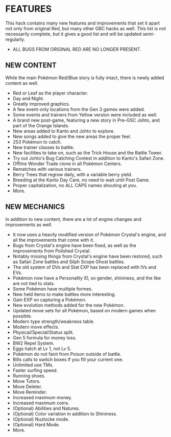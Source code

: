 # FEATURES
This hack contains many new features and improvements that set it apart not only from original Red, but many other GBC hacks as well.
This list is not necessarily complete, but it gives a good list and will be updated semi-regularly.

* ALL BUGS FROM ORIGINAL RED ARE NO LONGER PRESENT.

## NEW CONTENT
While the main Pokémon Red/Blue story is fully intact, there is newly added content as well.

* Red or Leaf as the player character.
* Day and Night.
* Greatly improved graphics.
* A few event-only locations from the Gen 3 games were added.
* Some events and trainers from Yellow version were included as well.
* A brand new post-game, featuring a new story in Pre-GSC Johto, and part of the Orange Islands.
* New areas added to Kanto and Johto to explore.
* New songs added to give the new areas the proper feel.
* 253 Pokémon to catch.
* New trainer classes to battle.
* New facilities to take on, such as the Trick House and the Battle Tower.
* Try out Johto's Bug Catching Contest in addition to Kanto's Safari Zone.
* Offline Wonder Trade clone in all Pokémon Centers.
* Rematches with various trainers.
* Berry Trees that regrow daily, with a variable berry yield.
* Breeding at the Kanto Day Care, no need to wait until Post Game.
* Proper capitalization, no ALL CAPS names shouting at you.
* More.

## NEW MECHANICS
In addition to new content, there are a lot of engine changes and improvements as well.

* It now uses a heavily modified version of Pokémon Crystal's engine, and all the improvements that come with it.
* Bugs from Crystal's engine have been fixed, as well as the improvements from Polished Crystal.
* Notably missing things from Crystal's engine have been restored, such as Safari Zone battles and Silph Scope Ghost battles.
* The old system of DVs and Stat EXP has been replaced with IVs and EVs.
* Pokémon now have a Personality ID, so gender, shininess, and the like are not tied to stats.
* Some Pokémon have multiple formes.
* New held items to make battles more interesting.
* Gain EXP on capturing a Pokémon.
* New evolution methods added for the new Pokémon.
* Updated move sets for all Pokémon, based on modern games when possible.
* Modern type strength/weakness table.
* Modern move effects.
* Physical/Special/Status split.
* Gen 5 formula for money loss.
* BW2 Repel System.
* Eggs hatch at Lv 1, not Lv 5.
* Pokémon do not faint from Poison outside of battle.
* Bills calls to switch boxes if you fill your current one.
* Unlimited use TMs.
* Faster surfing speed.
* Running shoes.
* Move Tutors.
* Move Deleter.
* Move Reminder.
* Increased maximum money.
* Increased maximum coins.
* (Optional) Abilities and Natures.
* (Optional) Color variation in addition to Shininess.
* (Optional) Nuzlocke mode.
* (Optional) Hard Mode.
* More.
